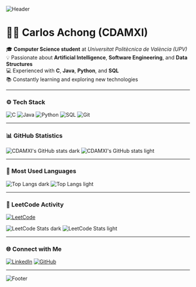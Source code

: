<!-- Banner -->
![Header](https://capsule-render.vercel.app/api?type=waving&color=0:0A2342,50:10316B,100:0E6BA8&height=180&section=header&text=Hi,%20I'm%20Carlos%20👋&fontSize=38&fontColor=ffffff&fontAlignY=40)

# 👨‍💻 Carlos Achong (CDAMXI)

🎓 **Computer Science student** at *Universitat Politècnica de València (UPV)*  
💡 Passionate about **Artificial Intelligence**, **Software Engineering**, and **Data Structures**  
💻 Experienced with **C**, **Java**, **Python**, and **SQL**  
📚 Constantly learning and exploring new technologies  

---

### ⚙️ Tech Stack
![C](https://img.shields.io/badge/C-0E6BA8?style=for-the-badge&logo=c&logoColor=white)
![Java](https://img.shields.io/badge/Java-10316B?style=for-the-badge&logo=openjdk&logoColor=white)
![Python](https://img.shields.io/badge/Python-0A2342?style=for-the-badge&logo=python&logoColor=white)
![SQL](https://img.shields.io/badge/SQL-4A6FA5?style=for-the-badge&logo=database&logoColor=white)
![Git](https://img.shields.io/badge/Git-0E6BA8?style=for-the-badge&logo=git&logoColor=white)

---

### 📊 GitHub Statistics
![CDAMXI's GitHub stats dark](https://github-readme-stats.vercel.app/api?username=CDAMXI&show_icons=true&theme=tokyonight&hide_border=true#gh-dark-mode-only)
![CDAMXI's GitHub stats light](https://github-readme-stats.vercel.app/api?username=CDAMXI&show_icons=true&theme=default&hide_border=true#gh-light-mode-only)

---

### 🧠 Most Used Languages
![Top Langs dark](https://github-readme-stats.vercel.app/api/top-langs/?username=CDAMXI&layout=compact&theme=tokyonight&hide_border=true#gh-dark-mode-only)
![Top Langs light](https://github-readme-stats.vercel.app/api/top-langs/?username=CDAMXI&layout=compact&theme=default&hide_border=true#gh-light-mode-only)

---

### 🧩 LeetCode Activity
[![LeetCode](https://img.shields.io/badge/LeetCode-0E6BA8?style=for-the-badge&logo=leetcode&logoColor=white)](https://leetcode.com/CDAMXI)

![LeetCode Stats dark](https://leetcard.jacoblin.cool/CDAMXI?ext=contest&theme=tokyonight#gh-dark-mode-only)
![LeetCode Stats light](https://leetcard.jacoblin.cool/CDAMXI?ext=contest&theme=light#gh-light-mode-only)

---

### 🌐 Connect with Me
[![LinkedIn](https://img.shields.io/badge/LinkedIn-0E76A8?style=for-the-badge&logo=linkedin&logoColor=white)](https://www.linkedin.com/in/carlos-daniel-achong-mart%C3%ADn-840525305/)
[![GitHub](https://img.shields.io/badge/GitHub-0A2342?style=for-the-badge&logo=github&logoColor=white)](https://github.com/CDAMXI)

---

<!-- Footer -->
![Footer](https://capsule-render.vercel.app/api?type=waving&color=0:0E6BA8,50:10316B,100:0A2342&height=120&section=footer)
